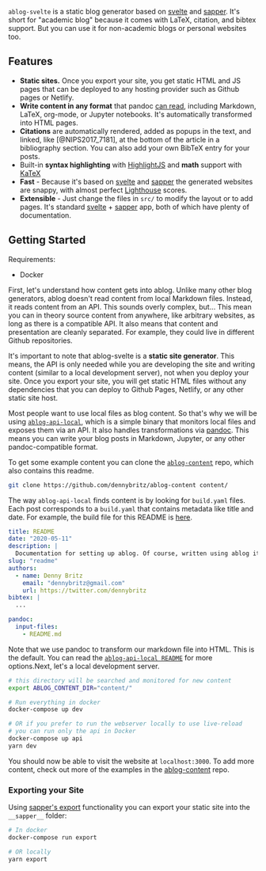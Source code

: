 `ablog-svelte` is a static blog generator based on [svelte](https://svelte.dev/) and [sapper](https://sapper.svelte.dev/). It's short for "academic blog" because it comes with LaTeX, citation, and bibtex support. But you can use it for non-academic blogs or personal websites too.

## Features

- **Static sites.** Once you export your site, you get static HTML and JS pages that can be deployed to any hosting provider such as Github pages or Netlify.
- **Write content in any format** that pandoc [can read](https://pandoc.org/), including Markdown, LaTeX, org-mode, or Jupyter notebooks. It's automatically transformed into HTML pages.
- **Citations** are automatically rendered, added as popups in the text, and linked, like [@NIPS2017_7181], at the bottom of the article in a bibliography section. You can also add your own BibTeX entry for your posts.
- Built-in **syntax highlighting** with [HighlightJS](https://highlightjs.org/) and **math** support with [KaTeX](https://katex.org/)
- **Fast** - Because it's based on [svelte](https://svelte.dev/) and [sapper](https://sapper.svelte.dev/) the generated websites are snappy, with almost perfect [Lighthouse](https://web.dev/measure/) scores.
- **Extensible** - Just change the files in `src/` to modify the layout or to add pages. It's standard [svelte](https://svelte.dev/) + [sapper](https://sapper.svelte.dev/) app, both of which have plenty of documentation.

<!-- - Write content in any format pandoc [can read](https://pandoc.org/), including Markdown, LaTeX, org-mode, or Jupyter notebooks
- We automatically convert your content into HTML pages and downloadable PDF and Markdown versions (you can add more formats)
- **No magic** - The "magic" of reading documents and transforming them into HTML is only ~300 lines of code, in `src/lib`. If you want to modify it, you can. No need to walk through 5 layers of framework abstractions. The rest is a standard NextJS + React app, both of which have plenty of documentation.
- Citations [passed to pandoc](https://pandoc.org/MANUAL.html#citations) are automatically rendered, added as popups in the text, and linked, like [@NIPS2017_7181], at the bottom of your article in a bibliography section. You can also add your own bibtex at the end of your article.
- Syntax highlighting with [Prism](https://prismjs.com/) and math support with [KaTeX](https://katex.org/)
- Everything is rendered during the build process and the output is static HTML, so you can [deploy](https://nextjs.org/docs/deployment) your site to any static hosting provider such as Netlify or Github pages. No server needed.
 -->

## Getting Started

Requirements:

- Docker

First, let's understand how content gets into ablog. Unlike many other blog generators, ablog doesn't read content from local Markdown files. Instead, it reads content from an API. This sounds overly complex, but... This mean you can in theory source content from anywhere, like arbitrary websites, as long as there is a compatible API. It also means that content and presentation are cleanly separated. For example, they could live in different Github repositories.

It's important to note that ablog-svelte is a **static site generator**. This means, the API is only needed while you are developing the site and writing content (similar to a local development server), not when you deploy your site. Once you export your site, you will get static HTML files without any dependencies that you can deploy to Github Pages, Netlify, or any other static site host.

Most people want to use local files as blog content. So that's why we will be using [`ablog-api-local`](https://github.com/dennybritz/ablog-api-local), which is a simple binary that monitors local files and exposes them via an API. It also handles transformations via [pandoc](https://pandoc.org/). This means you can write your blog posts in Markdown, Jupyter, or any other pandoc-compatible format.

To get some example content you can clone the [`ablog-content`](https://github.com/dennybritz/ablog-content) repo, which also contains this readme.

```bash
git clone https://github.com/dennybritz/ablog-content content/
```

The way `ablog-api-local` finds content is by looking for `build.yaml` files. Each post corresponds to a `build.yaml` that contains metadata like title and date. For example, the build file for this README is [here](https://github.com/dennybritz/ablog-content/blob/master/build.yaml).

```yaml
title: README
date: "2020-05-11"
description: |
  Documentation for setting up ablog. Of course, written using ablog itself.
slug: "readme"
authors:
  - name: Denny Britz
    email: "dennybritz@gmail.com"
    url: https://twitter.com/dennybritz
bibtex: |
  ...

pandoc:
  input-files:
    - README.md
```

Note that we use pandoc to transform our markdown file into HTML. This is the default. You can read the [`ablog-api-local README`](https://github.com/dennybritz/ablog-api-local) for more options.Next, let's a local development server.

```bash
# this directory will be searched and monitored for new content
export ABLOG_CONTENT_DIR="content/"

# Run everything in docker
docker-compose up dev

# OR if you prefer to run the webserver locally to use live-reload
# you can run only the api in Docker
docker-compose up api
yarn dev
```

You should now be able to visit the website at `localhost:3000`. To add more content, check out more of the examples in the [ablog-content](https://github.com/dennybritz/ablog-content) repo.

### Exporting your Site

Using [sapper's export](https://sapper.svelte.dev/docs/#Exporting) functionality you can export your static site into the `__sapper__` folder:

```bash
# In docker
docker-compose run export

# OR locally
yarn export
```